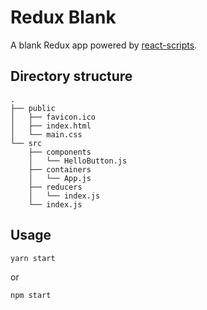 
# Redux Blank

A blank Redux app powered by [react-scripts].

## Directory structure

```
.
├── public
│   ├── favicon.ico
│   ├── index.html
│   └── main.css
└── src
    ├── components
    │   └── HelloButton.js
    ├── containers
    │   └── App.js
    ├── reducers
    │   └── index.js
    └── index.js
```


## Usage

```
yarn start
```

or


```
npm start
```

[react-scripts]: https://github.com/facebookincubator/create-react-app "a node.js script"
